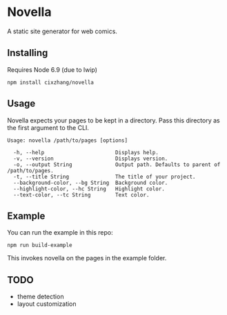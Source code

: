 Novella
=======

A static site generator for web comics.

Installing
----------

Requires Node 6.9 (due to lwip)

```
npm install cixzhang/novella
```

Usage
-----

Novella expects your pages to be kept in a directory. Pass this directory as the
first argument to the CLI.

```
Usage: novella /path/to/pages [options]

  -h, --help                       Displays help.
  -v, --version                    Displays version.
  -o, --output String              Output path. Defaults to parent of /path/to/pages.
  -t, --title String               The title of your project.
  --background-color, --bg String  Background color.
  --highlight-color, --hc String   Highlight color.
  --text-color, --tc String        Text color.
```

Example
-------

You can run the example in this repo:

```
npm run build-example
```

This invokes novella on the pages in the example folder.

TODO
----

* theme detection
* layout customization
